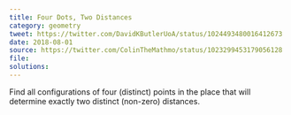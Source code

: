 ```yaml
---
title: Four Dots, Two Distances
category: geometry
tweet: https://twitter.com/DavidKButlerUoA/status/1024493480016412673
date: 2018-08-01
source: https://twitter.com/ColinTheMathmo/status/1023299453179056128
file: 
solutions: 
---
```

Find all configurations of four (distinct) points in the place that will determine exactly two distinct (non-zero) distances.